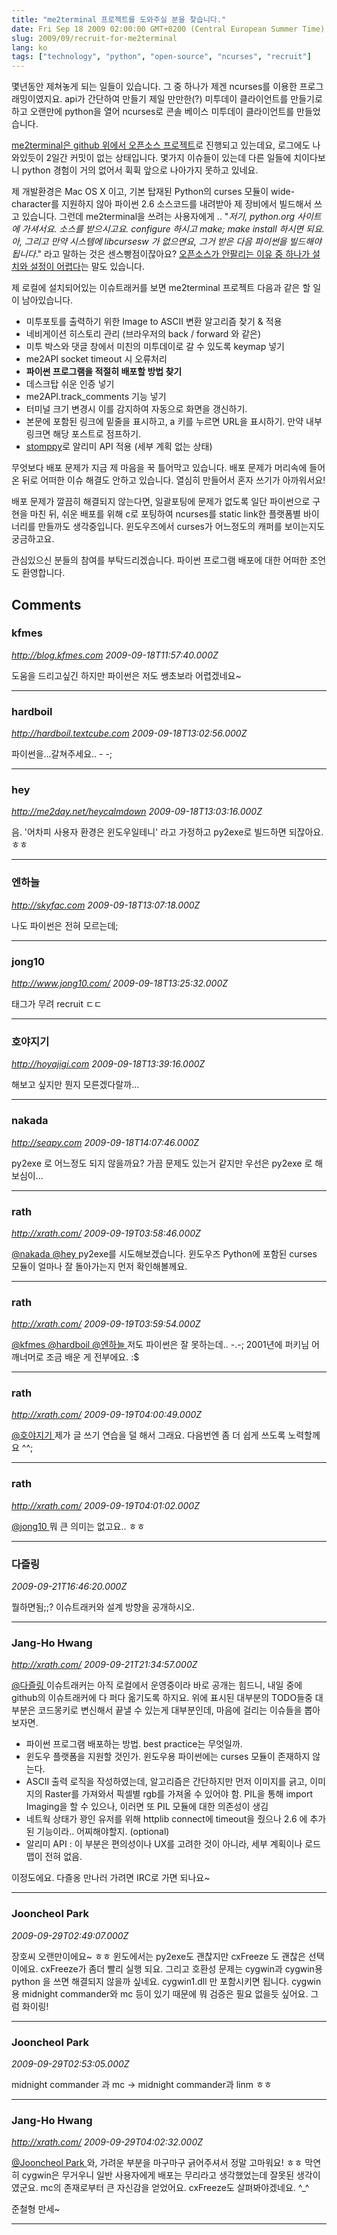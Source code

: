 ```yaml
---
title: "me2terminal 프로젝트를 도와주실 분을 찾습니다."
date: Fri Sep 18 2009 02:00:00 GMT+0200 (Central European Summer Time)
slug: 2009/09/recruit-for-me2terminal
lang: ko
tags: ["technology", "python", "open-source", "ncurses", "recruit"]
---
```


몇년동안 제쳐놓게 되는 일들이 있습니다. 그 중 하나가 제겐 ncurses를 이용한 프로그래밍이였지요. api가 간단하여 만들기 제일 만만한(?) 미투데이 클라이언트를 만들기로 하고 오랜만에 python을 열어 ncurses로 콘솔 베이스 미투데이 클라이언트를 만들었습니다.

[me2terminal은 github 위에서 오픈소스 프로젝트](http://github.com/rath/me2terminal)로 진행되고 있는데요, 로그에도 나와있듯이 2일간 커밋이 없는 상태입니다. 몇가지 이슈들이 있는데 다른 일들에 치이다보니 python 경험이 거의 없어서 휙휙 앞으로 나아가지 못하고 있네요.

제 개발환경은 Mac OS X 이고, 기본 탑재된 Python의 curses 모듈이 wide-character를 지원하지 않아 파이썬 2.6 소스코드를 내려받아 제 장비에서 빌드해서 쓰고 있습니다. 그런데 me2terminal을 쓰려는 사용자에게 .. "*저기, python.org 사이트에 가셔서요. 소스를 받으시고요. configure 하시고 make; make install 하시면 되요. 아, 그리고 만약 시스템에 libcursesw 가 없으면요, 그거 받은 다음 파이썬을 빌드해야됩니다*." 라고 말하는 것은 센스빵점이잖아요? [오픈소스가 안팔리는 이유 중 하나가 설치와 설정이 어렵다](http://developers.slashdot.org/story/09/09/12/0634251/Why-Users-Drop-Open-Source-Apps-For-Proprietary-Alternatives)는 말도 있습니다.

제 로컬에 설치되어있는 이슈트래커를 보면 me2terminal 프로젝트 다음과 같은 할 일이 남아있습니다.

- 미투포토를 출력하기 위한 Image to ASCII 변환 알고리즘 찾기 & 적용
- 네비게이션 히스토리 관리 (브라우저의 back / forward 와 같은)
- 미투 박스와 댓글 창에서 미친의 미투데이로 갈 수 있도록 keymap 넣기
- me2API socket timeout 시 오류처리
- **파이썬 프로그램을 적절히 배포할 방법 찾기**
- 데스크탑 쉬운 인증 넣기
- me2API.track_comments 기능 넣기
- 터미널 크기 변경시 이를 감지하여 자동으로 화면을 갱신하기.
- 본문에 포함된 링크에 밑줄을 표시하고, a 키를 누르면 URL을 표시하기. 만약 내부링크면 해당 포스트로 점프하기.
- [stomppy](http://code.google.com/p/stomppy/)로 알리미 API 적용 (세부 계획 없는 상태)

무엇보다 배포 문제가 지금 제 마음을 꾹 틀어막고 있습니다. 배포 문제가 머리속에 들어온 뒤로 어떠한 이슈 해결도 안하고 있습니다. 열심히 만들어서 혼자 쓰기가 아까워서요!

배포 문제가 깔끔히 해결되지 않는다면, 일괄포팅에 문제가 없도록 일단 파이썬으로 구현을 마친 뒤, 쉬운 배포를 위해 c로 포팅하여 ncurses를 static link한 플랫폼별 바이너리를 만들까도 생각중입니다. 윈도우즈에서 curses가 어느정도의 캐퍼를 보이는지도 궁금하고요.

관심있으신 분들의 참여를 부탁드리겠습니다. 파이썬 프로그램 배포에 대한 어떠한 조언도 환영합니다.

## Comments

### kfmes
*http://blog.kfmes.com*
*2009-09-18T11:57:40.000Z*

도움을 드리고싶긴 하지만 파이썬은 저도 쌩초보라 어렵겠네요~

---

### hardboil
*http://hardboil.textcube.com*
*2009-09-18T13:02:56.000Z*

파이썬을...갈쳐주세요.. - -;

---

### hey
*http://me2day.net/heycalmdown*
*2009-09-18T13:03:16.000Z*

음. '어차피 사용자 환경은 윈도우일테니' 라고 가정하고 py2exe로 빌드하면 되잖아요. ㅎㅎ

---

### 엔하늘
*http://skyfac.com*
*2009-09-18T13:07:18.000Z*

나도 파이썬은 전혀 모르는데;

---

### jong10
*http://www.jong10.com/*
*2009-09-18T13:25:32.000Z*

태그가 무려 recruit ㄷㄷ

---

### 호야지기
*http://hoyajigi.com*
*2009-09-18T13:39:16.000Z*

해보고 싶지만 뭔지 모른겠다랄까...

---

### nakada
*http://seapy.com*
*2009-09-18T14:07:46.000Z*

py2exe 로 어느정도 되지 않을까요? 가끔 문제도 있는거 같지만 우선은 py2exe 로 해보심이...

---

### rath
*http://xrath.com/*
*2009-09-19T03:58:46.000Z*

[@nakada ](#comment-9706)
[@hey ](#comment-9702)
py2exe를 시도해보겠습니다. 윈도우즈 Python에 포함된 curses 모듈이 얼마나 잘 돌아가는지 먼저 확인해볼께요.

---

### rath
*http://xrath.com/*
*2009-09-19T03:59:54.000Z*

[@kfmes ](#comment-9700)
[@hardboil ](#comment-9701)
[@엔하늘 ](#comment-9703)
저도 파이썬은 잘 못하는데.. -.-; 2001년에 퍼키님 어깨너머로 조금 배운 게 전부에요. :$

---

### rath
*http://xrath.com/*
*2009-09-19T04:00:49.000Z*

[@호야지기 ](#comment-9705)
제가 글 쓰기 연습을 덜 해서 그래요. 다음번엔 좀 더 쉽게 쓰도록 노력할께요 ^^;

---

### rath
*http://xrath.com/*
*2009-09-19T04:01:02.000Z*

[@jong10 ](#comment-9704)
뭐 큰 의미는 없고요.. ㅎㅎ

---

### 다즐링
*2009-09-21T16:46:20.000Z*

뭘하면됨;;? 이슈트래커와 설계 방향을 공개하시오.

---

### Jang-Ho Hwang
*http://xrath.com/*
*2009-09-21T21:34:57.000Z*

[@다즐링 ](#comment-3130) 
이슈트래커는 아직 로컬에서 운영중이라 바로 공개는 힘드니, 내일 중에 github의 이슈트래커에 다 퍼다 옮기도록 하지요. 위에 표시된 대부분의 TODO들중 대부분은 코드몽키로 변신해서 끝낼 수 있는게 대부분인데, 마음에 걸리는 이슈들을 뽑아보자면.

- 파이썬 프로그램 배포하는 방법. best practice는 무엇일까. 
- 윈도우 플랫폼을 지원할 것인가. 윈도우용 파이썬에는 curses 모듈이 존재하지 않는다.
- ASCII 출력 로직을 작성하였는데, 알고리즘은 간단하지만 먼저 이미지를 긁고, 이미지의 Raster를 가져와서 픽셀별 rgb를 가져올 수 있어야 함. PIL을 통해 import Imaging을 할 수 있으나, 이러면 또 PIL 모듈에 대한 의존성이 생김
- 네트웍 상태가 꽝인 유저를 위해 httplib connect에 timeout을 줬으나 2.6 에 추가된 기능이라.. 어찌해야할지. (optional)
- 알리미 API : 이 부분은 편의성이나 UX를 고려한 것이 아니라, 세부 계획이나 로드맵이 전혀 없음.

이정도에요. 다즐옹 만나러 가려면 IRC로 가면 되나요~

---

### Jooncheol Park
*2009-09-29T02:49:07.000Z*

장호씨 오랜만이에요~ ㅎㅎ
윈도에서는 py2exe도 괜찮지만 cxFreeze 도 괜찮은 선택이에요. cxFreeze가 좀더 빨리 실행 되요.
그리고 호환성 문제는 cygwin과 cygwin용 python 을 쓰면 해결되지 않을까 싶네요.
cygwin1.dll 만 포함시키면 됩니다.
cygwin 용 midnight commander와 mc 등이 있기 때문에 뭐 검증은 필요 없을듯 싶어요.
그럼 화이링!

---

### Jooncheol Park
*2009-09-29T02:53:05.000Z*

midnight commander 과 mc -> midnight commander과  linm  ㅎㅎ

---

### Jang-Ho Hwang
*http://xrath.com/*
*2009-09-29T04:02:32.000Z*

[@Jooncheol Park ](#comment-3175) 
와, 가려운 부분을 마구마구 긁어주셔서 정말 고마워요! ㅎㅎ 
막연히 cygwin은 무거우니 일반 사용자에게 배포는 무리라고 생각했었는데 잘못된 생각이였군요. mc의 존재로부터 큰 자신감을 얻었어요. cxFreeze도 살펴봐야겠네요. ^_^

준철형 만세~

---
